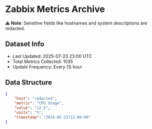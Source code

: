 # Zabbix Metrics Archive

⚠️ **Note**: Sensitive fields like hostnames and system descriptions are redacted.

## Dataset Info
- Last Updated: 2025-07-23 23:00 UTC
- Total Metrics Collected: 1035
- Update Frequency: Every (1) hour

## Data Structure
```json
{
    "host": "redacted",
    "metric": "CPU Usage",
    "value": "12.5",
    "units": "%",
    "timestamp": "2024-05-21T12:00:00"
}
```
